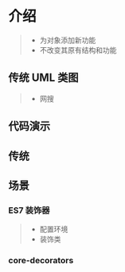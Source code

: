 # 介绍

> - 为对象添加新功能
> - 不改变其原有结构和功能

## 传统 UML 类图

> - 网搜

## 代码演示

## 传统

## 场景

### ES7 装饰器

> - 配置环境
> - 装饰类

 <!-- 装饰器的原理
    @decorator
    class A{}
    等同于
    class A{}
    A = decorator(A) || A
   -->

### core-decorators
